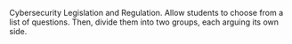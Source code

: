 Cybersecurity Legislation and Regulation. Allow students to choose from a list of questions. Then, divide them into two groups, each arguing its own side.